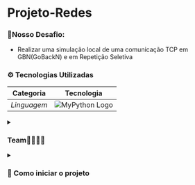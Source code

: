 # Projeto-Redes

<sumary><h3>🧱Nosso Desafio:</h3></sumary>
 + Realizar uma simulação local de uma comunicação TCP em GBN(GoBackN) e em Repetição Seletiva

<h3>⚙ Tecnologias Utilizadas</h3>

| Categoria                   | Tecnologia                                                                           |
|-----------------------------|--------------------------------------------------------------------------------------|
| *Linguagem*            | <img src="https://i0.wp.com/junilearning.com/wp-content/uploads/2020/06/python-programming-language.webp?fit=800%2C800&ssl=1" alt="MyPython Logo" style="border-radius: 3px;"> |


<details>
 <summary><h3>Team👩‍👩‍👦‍👦</h3></summary>
 <h3>Siga-nos para acompanhar projetos futuros:</h3>
 Breno Monteiro Rodrigues Lira: https://github.com/Breno-Lira<br>
 Felipe Nunes Morgado: https://github.com/FelipeNMorgado<br>
 Lucas de Holanda de Barros Soares: https://github.com/LucasHolandaBarros<br>
 Anderson Gomes: https://github.com/AndG087<br>
 Arthur Vinicius: https://github.com/Art-2005<br>
  
</details>
<details>
<summary><h3>🚀 Como iniciar o projeto</h3></summary>
 
 Siga os passos abaixo para rodar o projeto localmente após clonar o repositório:

 1° Clone o repositório:
  Crie um terminal dentro do projeto<br><br>

2° De um split no terminal:<br>
  ![Image](https://github.com/user-attachments/assets/4205f8d6-b492-41a6-90d4-b25bbdf6cb58)<br><br>

3° Rode o server.py em um terminal e o client.py no outro:<br>
 ![Image](https://github.com/user-attachments/assets/db7a05c8-d885-49b3-9297-4506398e49d4)
 ```bash
python server.py
```
```bash
python client.py
```
<br>
<h3> Se atentar ao rodar o GoBackN</h3>
</details>
